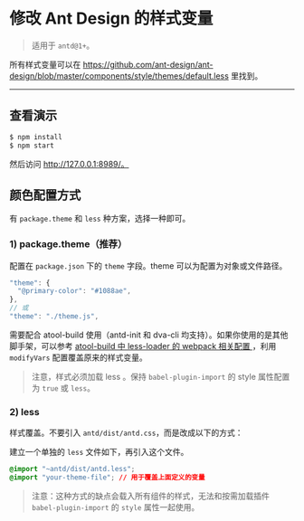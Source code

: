 # 修改 Ant Design 的样式变量

> 适用于 `antd@1+`。

所有样式变量可以在 https://github.com/ant-design/ant-design/blob/master/components/style/themes/default.less 里找到。

----

## 查看演示

```bash
$ npm install
$ npm start
```

然后访问 http://127.0.0.1:8989/。

## 颜色配置方式

有 `package.theme` 和 `less` 种方案，选择一种即可。

### 1) package.theme（推荐）

配置在 `package.json` 下的 `theme` 字段。theme 可以为配置为对象或文件路径。

```js
"theme": {
  "@primary-color": "#1088ae",
},
// 或
"theme": "./theme.js",
```

需要配合 atool-build 使用（antd-init 和 dva-cli 均支持）。如果你使用的是其他脚手架，可以参考 [atool-build 中 less-loader 的 webpack 相关配置 ](https://github.com/ant-tool/atool-build/blob/a4b3e3eec4ffc09b0e2352d7f9d279c4c28fdb99/src/getWebpackCommonConfig.js#L131-L138)，利用 `modifyVars` 配置覆盖原来的样式变量。

> 注意，样式必须加载 less 。保持 `babel-plugin-import` 的 style 属性配置为 `true` 或 `less`。

### 2) less

样式覆盖。不要引入 `antd/dist/antd.css`，而是改成以下的方式：

建立一个单独的 `less` 文件如下，再引入这个文件。

   ```css
   @import "~antd/dist/antd.less";
   @import "your-theme-file"; // 用于覆盖上面定义的变量
   ```

> 注意：这种方式的缺点会载入所有组件的样式，无法和按需加载插件 `babel-plugin-import` 的 `style` 属性一起使用。
